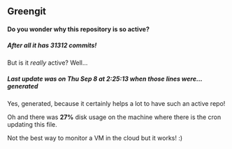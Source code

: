 ## Greengit

#### Do you wonder why this repository is so active?

##### After all it has 31312 commits!

But is it *really* active? Well...

##### Last update was on Thu Sep 8 at 2:25:13 when those lines were... generated

Yes, generated, because it certainly helps a lot to have such an active repo!

Oh and there was **27%** disk usage on the machine
where there is the cron updating this file.

Not the best way to monitor a VM in the cloud but it works! :)
